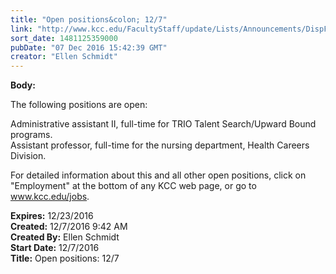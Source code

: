 ```yaml
---
title: "Open positions&colon; 12/7"
link: "http://www.kcc.edu/FacultyStaff/update/Lists/Announcements/DispForm.aspx?ID=2345"
sort_date: 1481125359000
pubDate: "07 Dec 2016 15:42:39 GMT"
creator: "Ellen Schmidt"
---
```


<div><b>Body:</b> <div class="ExternalClassCD788945B34B4912BF750B4B91108169"><p>​The following positions are open:</p>
<p>Administrative assistant II, full-time for TRIO Talent Search/Upward Bound programs.<br />Assistant professor, full-time for the nursing department, Health Careers Division.</p>
<p>For detailed information about this and all other open positions, click on &quot;Employment&quot; at the bottom of any KCC web page, or go to <a href="/jobs">www.kcc.edu/jobs</a>.</p></div></div>
<div><b>Expires:</b> 12/23/2016</div>
<div><b>Created:</b> 12/7/2016 9:42 AM</div>
<div><b>Created By:</b> Ellen Schmidt</div>
<div><b>Start Date:</b> 12/7/2016</div>
<div><b>Title:</b> Open positions: 12/7</div>
